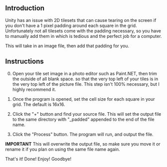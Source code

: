 Introduction
-----------------
Unity has an issue with 2D tilesets that can cause tearing on the screen if you don't have a 1 pixel padding around each square in the grid. Unfortunately not all tilesets come with the padding necessary, so you have to manually add them in which is tedious and the perfect job for a computer.

This will take in an image file, then add that padding for you.

Instructions
-----------------
0) Open your tile set image in a photo editor such as Paint.NET, then trim the outside of all blank space. so that the very top left of your tiles is in the very top left of the picture file. This step isn't 100% necessary, but I highly recommend it.

1) Once the program is opened, set the cell size for each square in your grid. The default is 16x16.

2) Click the "+" button and find your source file. This will set the output file to the same directory with "_padded" appended to the end of the file name.

3) Click the "Process" button. The program will run, and output the file.



**IMPORTANT**
This will overwrite the output file, so make sure you move it or rename it if you plan on using the same file name again.


That's it! Done! Enjoy! Goodbye!

